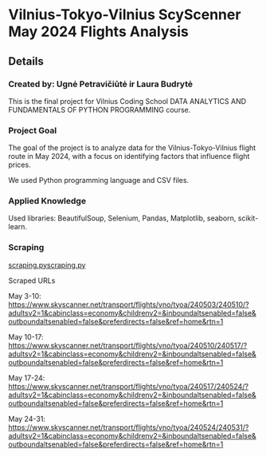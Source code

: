 # Vilnius-Tokyo-Vilnius ScyScenner May 2024 Flights Analysis

## Details
### Created by: Ugnė Petravičiūtė ir Laura Budrytė

This is the final project for Vilnius Coding School DATA ANALYTICS AND FUNDAMENTALS OF PYTHON PROGRAMMING course.

### Project Goal

The goal of the project is to analyze data for the Vilnius-Tokyo-Vilnius flight route in May 2024, with a focus on identifying factors that influence flight prices.

We used Python programming language and CSV files.

### Applied Knowledge

Used libraries: BeautifulSoup, Selenium, Pandas, Matplotlib, seaborn, scikit-learn.

### Scraping

[scraping.pyscraping.py](https://github.com/specialagentcoop/VilniusCodingSchool_FinalProject/blob/23aac3d9f26254b4096146b71a2de4e652f6cf36/scraping.py)

Scraped URLs

May 3-10:
https://www.skyscanner.net/transport/flights/vno/tyoa/240503/240510/?adultsv2=1&cabinclass=economy&childrenv2=&inboundaltsenabled=false&outboundaltsenabled=false&preferdirects=false&ref=home&rtn=1

May 10-17:
https://www.skyscanner.net/transport/flights/vno/tyoa/240510/240517/?adultsv2=1&cabinclass=economy&childrenv2=&inboundaltsenabled=false&outboundaltsenabled=false&preferdirects=false&ref=home&rtn=1

May 17-24:
https://www.skyscanner.net/transport/flights/vno/tyoa/240517/240524/?adultsv2=1&cabinclass=economy&childrenv2=&inboundaltsenabled=false&outboundaltsenabled=false&preferdirects=false&ref=home&rtn=1

May 24-31:
https://www.skyscanner.net/transport/flights/vno/tyoa/240524/240531/?adultsv2=1&cabinclass=economy&childrenv2=&inboundaltsenabled=false&outboundaltsenabled=false&preferdirects=false&ref=home&rtn=1
